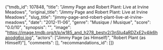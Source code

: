 {"tmdb_id": 107848, "title": "Jimmy Page and Robert Plant: Live at Irvine Meadows", "original_title": "Jimmy Page and Robert Plant: Live at Irvine Meadows", "slug_title": "jimmy-page-and-robert-plant-live-at-irvine-meadows", "date": "2012-11-06", "genre": "Musique / Musique", "score": "0.0/10", "synopsis": "", "image": "https://image.tmdb.org/t/p/w185_and_h278_bestv2/3nSIu4aRDZxE2y4ik6hapodg6oi.jpg", "actors": ["Jimmy Page (as Himself)", "Robert Plant (as Himself)"], "comments": [], "recommandations_id": []}